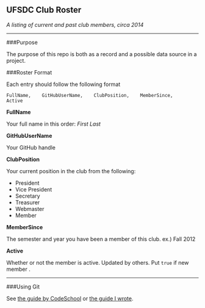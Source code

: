 UFSDC Club Roster
--------

_A listing of current and past club members, circa 2014_

-----------------------

###Purpose

The purpose of this repo is both as a record and a possible data source in a project.

###Roster Format

Each entry should follow the following format

    FullName,    GitHubUserName,    ClubPosition,    MemberSince,     Active
    
__FullName__

Your full name in this order: _First_ _Last_

__GitHubUserName__

Your GitHub handle

__ClubPosition__

Your current position in the club from the following:

- President
- Vice President
- Secretary
- Treasurer
- Webmaster
- Member


__MemberSince__

The semester and year you have been a member of this club.
ex.) Fall 2012

__Active__

Whether or not the member is active. Updated by others. Put `true` if new member
.

----------------------------------
###Using Git

See [the guide by CodeSchool](https://try.github.io/levels/1/challenges/1) or [the guide I wrote](http://ufsdc.github.io/articles/2014/09/03/Using-Git/).
